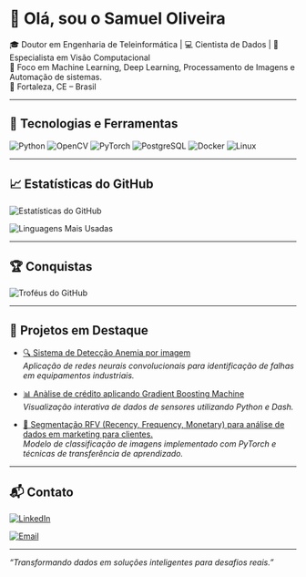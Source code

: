 # 👋 Olá, sou o Samuel Oliveira

🎓 Doutor em Engenharia de Teleinformática | 💻 Cientista de Dados | 🤖 Especialista em Visão Computacional  
🔬 Foco em Machine Learning, Deep Learning, Processamento de Imagens e Automação de sistemas.  
📍 Fortaleza, CE – Brasil

---

## 🚀 Tecnologias e Ferramentas

![Python](https://img.shields.io/badge/Python-3776AB?style=for-the-badge&logo=python&logoColor=white)
![OpenCV](https://img.shields.io/badge/OpenCV-5C3EE8?style=for-the-badge&logo=opencv&logoColor=white)
![PyTorch](https://img.shields.io/badge/PyTorch-EE4C2C?style=for-the-badge&logo=pytorch&logoColor=white)
![PostgreSQL](https://img.shields.io/badge/PostgreSQL-336791?style=for-the-badge&logo=postgresql&logoColor=white)
![Docker](https://img.shields.io/badge/Docker-2496ED?style=for-the-badge&logo=docker&logoColor=white)
![Linux](https://img.shields.io/badge/Linux-FCC624?style=for-the-badge&logo=linux&logoColor=black)

---

## 📈 Estatísticas do GitHub

![Estatísticas do GitHub](https://github-readme-stats.vercel.app/api?username=Samuel-Oliveira-saturno&show_icons=true&theme=tokyonight&locale=pt-br)

![Linguagens Mais Usadas](https://github-readme-stats.vercel.app/api/top-langs/?username=Samuel-Oliveira-saturno&layout=compact&theme=tokyonight&locale=pt-br)

---

## 🏆 Conquistas

![Troféus do GitHub](https://github-profile-trophy.vercel.app/?username=Samuel-Oliveira-saturno&theme=tokyonight&locale=pt-br)

---

## 📌 Projetos em Destaque

- [🔍 Sistema de Detecção Anemia por imagem](https://github.com/Samuel-Oliveira-saturno/Projeto-Semantix)  
  *Aplicação de redes neurais convolucionais para identificação de falhas em equipamentos industriais.*

- [📊 Anàlise de crédito aplicando Gradient Boosting Machine](https://github.com/Samuel-Oliveira-saturno/EBAC_Cientista_de_Dados/blob/main/M%C3%B3dulo%2024%20%3A%20Combina%C3%A7%C3%A3o%20de%20modelos%20II/Mod24%20-%20GBM.ipynb)  
  *Visualização interativa de dados de sensores utilizando Python e Dash.*

- [🧠 Segmentação RFV (Recency, Frequency, Monetary) para análise de dados em marketing para clientes.](https://github.com/Samuel-Oliveira-saturno/RFV)  
  *Modelo de classificação de imagens implementado com PyTorch e técnicas de transferência de aprendizado.*

---

## 📬 Contato

[![LinkedIn](https://img.shields.io/badge/LinkedIn-0077B5?style=for-the-badge&logo=linkedin&logoColor=white)](https://linkedin.com/in/samuel-saturno-33b42872)

[![Email](https://img.shields.io/badge/Email-D14836?style=for-the-badge&logo=gmail&logoColor=white)](mailto:samuel.oliveira@alu.ufc.br)


---

*“Transformando dados em soluções inteligentes para desafios reais.”*

